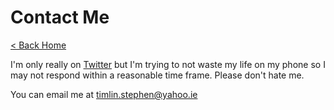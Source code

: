 # Contact Me

[< Back Home](/)

I'm only really on [Twitter](https://x.com/StephenBTimlin) but I'm trying to not waste my life on my phone so I may not respond within a reasonable time frame. Please don't hate me.

You can email me at timlin.stephen@yahoo.ie
